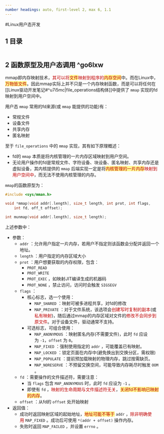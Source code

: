 ```yaml
---
number headings: auto, first-level 2, max 6, 1.1
---
```

#Linux用户态开发 

## 1 目录

```toc
```

## 2 函数原型及用户态调用 ^go6lxw

mmap即内存映射技术，<font color="#c00000">其可以将</font><span style="background:#fff88f"><font color="#c00000">文件</font></span><font color="#c00000">映射到程序的</font><span style="background:#fff88f"><font color="#c00000">内存空间</font></span>中。而在Linux中，<span style="background:#fff88f"><font color="#c00000">万物皆文件</font></span>。因此mmap实际上并不只是一个内存映射函数，而是可以将任何在[[Linux驱动开发笔记#^u7i5mc|file_operations结构体]]中提供了 `mmap` 实现的fd映射到用户空间中。

用户态 `mmap` 常用的fd来源(或 `mmap` 能提供的功能)有：
- 常规文件
- 设备文件
- 共享内存
- 匿名映射

至于 `file_operations` 中的 `mmap` 实现，其有如下原理概述：
- fd的 `mmap` 本质是将内核管理的一片内存区域映射到用户空间。
- 无论用户操作的fd是常规文件、字符设备、块设备、匿名映射、共享内存还是虚拟设备，其内核提供的 `mmap` 后端实现一定是将<span style="background:#fff88f"><font color="#c00000">内核管理的一片内存</font></span><font color="#c00000">映射到用户空间中</font>，而无法不使用内核管理的内存。

`mmap`的函数原型为：

```C
#include <sys/mman.h>

void *mmap(void addr[.length], size_t length, int prot, int flags,
    int fd, off_t offset);

int munmap(void addr[.length], size_t length);
```

上述参数中：
- 参数：
	- `addr` ：允许用户指定一片内存，若用户不指定则该函数会分配并返回一个地址。
	- `length` ：用户指定的内存区域大小
	- `prot` ：用户想要获取的内存权限，包含：
		- `PROT_READ`
		- `PROT_WRITE`
		- `PROT_EXEC` ，如映射JIT编译生成的机器码
		- `PROT_NONE` ，禁止访问，访问时会触发 `SIGSEGV`
	- `flags` ：
		- 核心标志，选一个使用：
			- `MAP_SHARED` ：映射可被多进程共享，对fd的修改
			- `MAP_PRIVATE` ：对于文件系统，该选项会<font color="#c00000">创建写时复制的副本</font>(或<font color="#c00000">私有映射</font>)，随后通过mmap的内存区域对文件的<font color="#c00000">修改不会同步到原文件</font>。对于设备文件，驱动通常不支持。
		- 可选标志，可组合使用：
			- `MAP_ANONYMOUS` ：映射匿名内存(不需要文件)，此时 `fd` 应设为 `-1`，`offset` 为 `0`。
			- `MAP_FIXED` ：强制使用指定的 `addr` ，可能覆盖已有映射。
			- `MAP_LOCKED` ：锁定页面在内存中(避免换出到交换分区，需权限)
			- `MAP_POPULATE` ：提前预加载映射的物理内存，跳过按需缺页。
			- `MAP_NORESERVE` ：不预留交换空间，可能导致内存耗尽时触发 `OOM` 。
	- `fd` ：需要操作的文件描述符，需要注意：
		- 当 `flags` 包含 `MAP_ANONYMOUS` 时，此时 `fd` 应设为 `-1` 。
		- 即使有 `fd` ，<font color="#c00000">映射的生命周期与文件描述符无关</font>，<span style="background:#fff88f"><font color="#c00000">关闭fd不影响已映射的内存</font></span>。
	- `offset` ：从fd的 `offset` 处开始映射
- 返回值：
	- 成功时返回映射区域的起始地址，<span style="background:#fff88f"><font color="#c00000">地址可能不等于</font></span> `addr` ，<font color="#c00000">除非明确使用</font> `MAP_FIXED` 。成功后可使用 `*(addr + offset)` 操作内存。
	- 失败时返回 `MAP_FAILED` ，并设置 `errno` 。




